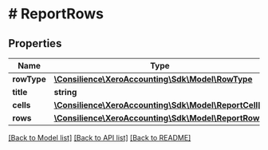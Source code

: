 # # ReportRows

## Properties

Name | Type | Description | Notes
------------ | ------------- | ------------- | -------------
**rowType** | [**\Consilience\XeroAccounting\Sdk\Model\RowType**](RowType.md) |  | [optional] 
**title** | **string** |  | [optional] 
**cells** | [**\Consilience\XeroAccounting\Sdk\Model\ReportCell[]**](ReportCell.md) |  | [optional] 
**rows** | [**\Consilience\XeroAccounting\Sdk\Model\ReportRow[]**](ReportRow.md) |  | [optional] 

[[Back to Model list]](../../README.md#documentation-for-models) [[Back to API list]](../../README.md#documentation-for-api-endpoints) [[Back to README]](../../README.md)



